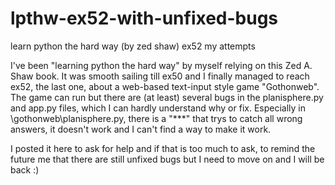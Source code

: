 # lpthw-ex52-with-unfixed-bugs
learn python the hard way (by zed shaw) ex52 my attempts

I've been "learning python the hard way" by myself relying on this Zed A. Shaw book.
It was smooth sailing till ex50 and I finally managed to reach ex52, the last one, 
  about a web-based text-input style game "Gothonweb".
The game can run but there are (at least) several bugs in the 
  planisphere.py and app.py files, 
  which I can hardly understand why or fix.
Especially in \gothonweb\planisphere.py, 
  there is a "***" that trys to catch all wrong answers,
  it doesn't work and I can't find a way to make it work.
  
 I posted it here to ask for help and if that is too much to ask, to remind the future me 
  that there are still unfixed bugs but I need to move on
  and I will be back :)
